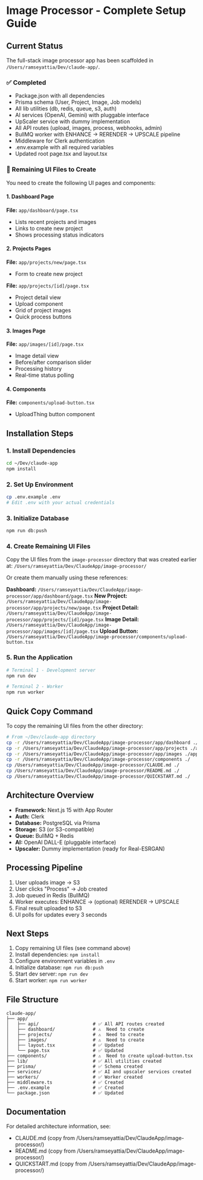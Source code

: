 # Image Processor - Complete Setup Guide

## Current Status

The full-stack image processor app has been scaffolded in `/Users/ramseyattia/Dev/claude-app/`.

### ✅ Completed

- Package.json with all dependencies
- Prisma schema (User, Project, Image, Job models)
- All lib utilities (db, redis, queue, s3, auth)
- AI services (OpenAI, Gemini) with pluggable interface
- UpScaler service with dummy implementation
- All API routes (upload, images, process, webhooks, admin)
- BullMQ worker with ENHANCE → RERENDER → UPSCALE pipeline
- Middleware for Clerk authentication
- .env.example with all required variables
- Updated root page.tsx and layout.tsx

### 🔧 Remaining UI Files to Create

You need to create the following UI pages and components:

#### 1. Dashboard Page
**File:** `app/dashboard/page.tsx`
- Lists recent projects and images
- Links to create new project
- Shows processing status indicators

#### 2. Projects Pages
**File:** `app/projects/new/page.tsx`
- Form to create new project

**File:** `app/projects/[id]/page.tsx`
- Project detail view
- Upload component
- Grid of project images
- Quick process buttons

#### 3. Images Page
**File:** `app/images/[id]/page.tsx`
- Image detail view
- Before/after comparison slider
- Processing history
- Real-time status polling

#### 4. Components
**File:** `components/upload-button.tsx`
- UploadThing button component

## Installation Steps

### 1. Install Dependencies

```bash
cd ~/Dev/claude-app
npm install
```

### 2. Set Up Environment

```bash
cp .env.example .env
# Edit .env with your actual credentials
```

### 3. Initialize Database

```bash
npm run db:push
```

### 4. Create Remaining UI Files

Copy the UI files from the `image-processor` directory that was created earlier at:
`/Users/ramseyattia/Dev/ClaudeApp/image-processor/`

Or create them manually using these references:

**Dashboard:** `/Users/ramseyattia/Dev/ClaudeApp/image-processor/app/dashboard/page.tsx`
**New Project:** `/Users/ramseyattia/Dev/ClaudeApp/image-processor/app/projects/new/page.tsx`
**Project Detail:** `/Users/ramseyattia/Dev/ClaudeApp/image-processor/app/projects/[id]/page.tsx`
**Image Detail:** `/Users/ramseyattia/Dev/ClaudeApp/image-processor/app/images/[id]/page.tsx`
**Upload Button:** `/Users/ramseyattia/Dev/ClaudeApp/image-processor/components/upload-button.tsx`

### 5. Run the Application

```bash
# Terminal 1 - Development server
npm run dev

# Terminal 2 - Worker
npm run worker
```

## Quick Copy Command

To copy the remaining UI files from the other directory:

```bash
# From ~/Dev/claude-app directory
cp -r /Users/ramseyattia/Dev/ClaudeApp/image-processor/app/dashboard ./app/
cp -r /Users/ramseyattia/Dev/ClaudeApp/image-processor/app/projects ./app/
cp -r /Users/ramseyattia/Dev/ClaudeApp/image-processor/app/images ./app/
cp -r /Users/ramseyattia/Dev/ClaudeApp/image-processor/components ./
cp /Users/ramseyattia/Dev/ClaudeApp/image-processor/CLAUDE.md ./
cp /Users/ramseyattia/Dev/ClaudeApp/image-processor/README.md ./
cp /Users/ramseyattia/Dev/ClaudeApp/image-processor/QUICKSTART.md ./
```

## Architecture Overview

- **Framework:** Next.js 15 with App Router
- **Auth:** Clerk
- **Database:** PostgreSQL via Prisma
- **Storage:** S3 (or S3-compatible)
- **Queue:** BullMQ + Redis
- **AI:** OpenAI DALL-E (pluggable interface)
- **Upscaler:** Dummy implementation (ready for Real-ESRGAN)

## Processing Pipeline

1. User uploads image → S3
2. User clicks "Process" → Job created
3. Job queued in Redis (BullMQ)
4. Worker executes: ENHANCE → (optional) RERENDER → UPSCALE
5. Final result uploaded to S3
6. UI polls for updates every 3 seconds

## Next Steps

1. Copy remaining UI files (see command above)
2. Install dependencies: `npm install`
3. Configure environment variables in `.env`
4. Initialize database: `npm run db:push`
5. Start dev server: `npm run dev`
6. Start worker: `npm run worker`

## File Structure

```
claude-app/
├── app/
│   ├── api/                    # ✅ All API routes created
│   ├── dashboard/              # ⚠️  Need to create
│   ├── projects/               # ⚠️  Need to create
│   ├── images/                 # ⚠️  Need to create
│   ├── layout.tsx              # ✅ Updated
│   └── page.tsx                # ✅ Updated
├── components/                 # ⚠️  Need to create upload-button.tsx
├── lib/                        # ✅ All utilities created
├── prisma/                     # ✅ Schema created
├── services/                   # ✅ AI and upscaler services created
├── workers/                    # ✅ Worker created
├── middleware.ts               # ✅ Created
├── .env.example                # ✅ Created
└── package.json                # ✅ Updated
```

## Documentation

For detailed architecture information, see:
- CLAUDE.md (copy from /Users/ramseyattia/Dev/ClaudeApp/image-processor/)
- README.md (copy from /Users/ramseyattia/Dev/ClaudeApp/image-processor/)
- QUICKSTART.md (copy from /Users/ramseyattia/Dev/ClaudeApp/image-processor/)
